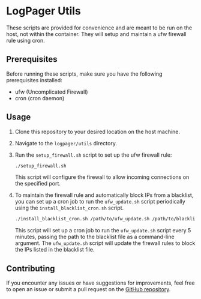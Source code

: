 # LogPager Utils

These scripts are provided for convenience and are meant to be run on the host, not within the container. They will setup and maintain a ufw firewall rule using cron.

## Prerequisites

Before running these scripts, make sure you have the following prerequisites installed:

- ufw (Uncomplicated Firewall)
- cron (cron daemon)

## Usage

1. Clone this repository to your desired location on the host machine.

2. Navigate to the `logpager/utils` directory.

3. Run the `setup_firewall.sh` script to set up the ufw firewall rule:

    ```bash
    ./setup_firewall.sh
    ```

    This script will configure the firewall to allow incoming connections on the specified port.

4. To maintain the firewall rule and automatically block IPs from a blacklist, you can set up a cron job to run the `ufw_update.sh` script periodically using the `install_blacklist_cron.sh` script. 

    ```bash
    ./install_blacklist_cron.sh /path/to/ufw_update.sh /path/to/blacklist.csv
    ```

    This script will set up a cron job to run the `ufw_update.sh` script every 5 minutes, passing the path to the blacklist file as a command-line argument. The `ufw_update.sh` script will update the firewall rules to block the IPs listed in the blacklist file.

## Contributing

If you encounter any issues or have suggestions for improvements, feel free to open an issue or submit a pull request on the [GitHub repository](https://github.com/your-username/logpager-utils).
